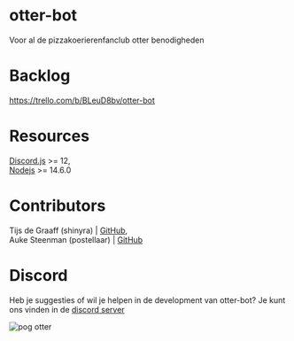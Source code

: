 # otter-bot 
Voor al de pizzakoerierenfanclub otter benodigheden

# Backlog
https://trello.com/b/BLeuD8bv/otter-bot

# Resources
[Discord.js](https://discord.js.org/#/) >= 12,  
[Nodejs](https://nodejs.org/en/) >= 14.6.0  

# Contributors
Tijs de Graaff (shinyra) | [GitHub](https://github.com/ShinyRa),  
Auke Steenman (postellaar) | [GitHub](https://github.com/AukeSteenman)

# Discord
Heb je suggesties of wil je helpen in de development van otter-bot? Je kunt ons vinden in de [discord server](https://discord.gg/98egQW)

![pog otter](https://cdn.discordapp.com/attachments/494163139156377601/715556470334291969/otter_pog.png)
